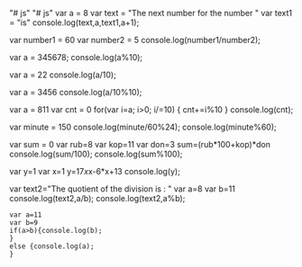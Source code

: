 "# js" 
"# js" 
var a = 8
var text = "The next number for the number "
var text1 = "is"
console.log(text,a,text1,a+1);

var number1 = 60
var number2 = 5
console.log(number1/number2);

var a = 345678;
console.log(a%10);

var a = 22
console.log(a/10);

var a = 3456
console.log(a/10%10);

var a = 811
var cnt = 0
for(var i=a; i>0; i/=10)
{
   cnt+=i%10
}
console.log(cnt);

var minute = 150
console.log(minute/60%24);
console.log(minute%60);

var sum = 0
var rub=8
var kop=11
var don=3
sum=(rub*100+kop)*don
console.log(sum/100);
console.log(sum%100);

var y=1
var x=1
y=17*x*x-6*x+13
console.log(y);

var text2="The quotient of the division is : "
var a=8
var b=11
console.log(text2,a/b);
console.log(text2,a%b);

    var a=11
    var b=9
    if(a>b){console.log(b);
    }
    else {console.log(a);
    }
